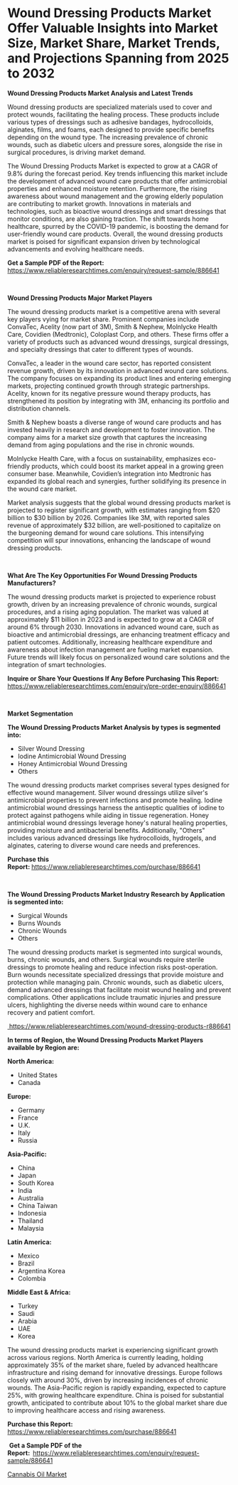 <p><h1>Wound Dressing Products Market Offer Valuable Insights into Market Size, Market Share, Market Trends, and Projections Spanning from 2025 to 2032</h1></p><p><strong>Wound Dressing Products Market Analysis and Latest Trends</strong></p>
<p><p>Wound dressing products are specialized materials used to cover and protect wounds, facilitating the healing process. These products include various types of dressings such as adhesive bandages, hydrocolloids, alginates, films, and foams, each designed to provide specific benefits depending on the wound type. The increasing prevalence of chronic wounds, such as diabetic ulcers and pressure sores, alongside the rise in surgical procedures, is driving market demand. </p><p>The Wound Dressing Products Market is expected to grow at a CAGR of 9.8% during the forecast period. Key trends influencing this market include the development of advanced wound care products that offer antimicrobial properties and enhanced moisture retention. Furthermore, the rising awareness about wound management and the growing elderly population are contributing to market growth. Innovations in materials and technologies, such as bioactive wound dressings and smart dressings that monitor conditions, are also gaining traction. The shift towards home healthcare, spurred by the COVID-19 pandemic, is boosting the demand for user-friendly wound care products. Overall, the wound dressing products market is poised for significant expansion driven by technological advancements and evolving healthcare needs.</p></p>
<p><strong>Get a Sample PDF of the Report:&nbsp;</strong> <a href="https://www.reliableresearchtimes.com/enquiry/request-sample/886641?utm_campaign=2958&utm_medium=2&utm_source=Github&utm_content=ia&utm_term=08032025&utm_id=wound-dressing-products">https://www.reliableresearchtimes.com/enquiry/request-sample/886641</a></p>
<p>&nbsp;</p>
<p><strong>Wound Dressing Products Major Market Players</strong></p>
<p><p>The wound dressing products market is a competitive arena with several key players vying for market share. Prominent companies include ConvaTec, Acelity (now part of 3M), Smith & Nephew, Molnlycke Health Care, Covidien (Medtronic), Coloplast Corp, and others. These firms offer a variety of products such as advanced wound dressings, surgical dressings, and specialty dressings that cater to different types of wounds.</p><p>ConvaTec, a leader in the wound care sector, has reported consistent revenue growth, driven by its innovation in advanced wound care solutions. The company focuses on expanding its product lines and entering emerging markets, projecting continued growth through strategic partnerships. Acelity, known for its negative pressure wound therapy products, has strengthened its position by integrating with 3M, enhancing its portfolio and distribution channels.</p><p>Smith & Nephew boasts a diverse range of wound care products and has invested heavily in research and development to foster innovation. The company aims for a market size growth that captures the increasing demand from aging populations and the rise in chronic wounds. </p><p>Molnlycke Health Care, with a focus on sustainability, emphasizes eco-friendly products, which could boost its market appeal in a growing green consumer base. Meanwhile, Covidien’s integration into Medtronic has expanded its global reach and synergies, further solidifying its presence in the wound care market.</p><p>Market analysis suggests that the global wound dressing products market is projected to register significant growth, with estimates ranging from $20 billion to $30 billion by 2026. Companies like 3M, with reported sales revenue of approximately $32 billion, are well-positioned to capitalize on the burgeoning demand for wound care solutions. This intensifying competition will spur innovations, enhancing the landscape of wound dressing products.</p></p>
<p>&nbsp;</p>
<p><strong>What Are The Key Opportunities For Wound Dressing Products Manufacturers?</strong></p>
<p><p>The wound dressing products market is projected to experience robust growth, driven by an increasing prevalence of chronic wounds, surgical procedures, and a rising aging population. The market was valued at approximately $11 billion in 2023 and is expected to grow at a CAGR of around 6% through 2030. Innovations in advanced wound care, such as bioactive and antimicrobial dressings, are enhancing treatment efficacy and patient outcomes. Additionally, increasing healthcare expenditure and awareness about infection management are fueling market expansion. Future trends will likely focus on personalized wound care solutions and the integration of smart technologies.</p></p>
<p><strong>Inquire or Share Your Questions If Any Before Purchasing This Report:</strong> <a href="https://www.reliableresearchtimes.com/enquiry/pre-order-enquiry/886641?utm_campaign=2958&utm_medium=2&utm_source=Github&utm_content=ia&utm_term=08032025&utm_id=wound-dressing-products">https://www.reliableresearchtimes.com/enquiry/pre-order-enquiry/886641</a></p>
<p>&nbsp;</p>
<p><strong>Market Segmentation</strong></p>
<p><strong>The Wound Dressing Products Market Analysis by types is segmented into:</strong></p>
<p><ul><li>Silver Wound Dressing</li><li>Iodine Antimicrobial Wound Dressing</li><li>Honey Antimicrobial Wound Dressing</li><li>Others</li></ul></p>
<p><p>The wound dressing products market comprises several types designed for effective wound management. Silver wound dressings utilize silver's antimicrobial properties to prevent infections and promote healing. Iodine antimicrobial wound dressings harness the antiseptic qualities of iodine to protect against pathogens while aiding in tissue regeneration. Honey antimicrobial wound dressings leverage honey's natural healing properties, providing moisture and antibacterial benefits. Additionally, "Others" includes various advanced dressings like hydrocolloids, hydrogels, and alginates, catering to diverse wound care needs and preferences.</p></p>
<p><strong>Purchase this Report:&nbsp;</strong><a href="https://www.reliableresearchtimes.com/purchase/886641?utm_campaign=2958&utm_medium=2&utm_source=Github&utm_content=ia&utm_term=08032025&utm_id=wound-dressing-products">https://www.reliableresearchtimes.com/purchase/886641</a></p>
<p>&nbsp;</p>
<p><strong>The Wound Dressing Products Market Industry Research by Application is segmented into:</strong></p>
<p><ul><li>Surgical Wounds</li><li>Burns Wounds</li><li>Chronic Wounds</li><li>Others</li></ul></p>
<p><p>The wound dressing products market is segmented into surgical wounds, burns, chronic wounds, and others. Surgical wounds require sterile dressings to promote healing and reduce infection risks post-operation. Burn wounds necessitate specialized dressings that provide moisture and protection while managing pain. Chronic wounds, such as diabetic ulcers, demand advanced dressings that facilitate moist wound healing and prevent complications. Other applications include traumatic injuries and pressure ulcers, highlighting the diverse needs within wound care to enhance recovery and patient comfort.</p></p>
<p><a href="https://www.reliableresearchtimes.com/wound-dressing-products-r886641?utm_campaign=2958&utm_medium=2&utm_source=Github&utm_content=ia&utm_term=08032025&utm_id=wound-dressing-products">&nbsp;https://www.reliableresearchtimes.com/wound-dressing-products-r886641</a></p>
<p><strong>In terms of Region, the Wound Dressing Products Market Players available by Region are:</strong></p>
<p>
    <p> <strong> North America: </strong>
        <ul>
            <li>United States</li>
            <li>Canada</li>
        </ul>
        </p> 
    <p> <strong> Europe: </strong>
        <ul>
            <li>Germany</li>
            <li>France</li>
            <li>U.K.</li>
            <li>Italy</li>
            <li>Russia</li>
        </ul>
        </p> 
    <p> <strong> Asia-Pacific: </strong>
        <ul>
            <li>China</li>
            <li>Japan</li>
            <li>South Korea</li>
            <li>India</li>
            <li>Australia</li>
            <li>China Taiwan</li>
            <li>Indonesia</li>
            <li>Thailand</li>
            <li>Malaysia</li>
        </ul>
        </p> 
    <p> <strong> Latin America: </strong>
        <ul>
            <li>Mexico</li>
            <li>Brazil</li>
            <li>Argentina Korea</li>
            <li>Colombia</li>
        </ul>
        </p> 
    <p> <strong> Middle East & Africa: </strong>
        <ul>
            <li>Turkey</li>
            <li>Saudi</li>
            <li>Arabia</li>
            <li>UAE</li>
            <li>Korea</li>
        </ul>
    </p>
    </p>
<p><p>The wound dressing products market is experiencing significant growth across various regions. North America is currently leading, holding approximately 35% of the market share, fueled by advanced healthcare infrastructure and rising demand for innovative dressings. Europe follows closely with around 30%, driven by increasing incidences of chronic wounds. The Asia-Pacific region is rapidly expanding, expected to capture 25%, with growing healthcare expenditure. China is poised for substantial growth, anticipated to contribute about 10% to the global market share due to improving healthcare access and rising awareness.</p></p>
<p><strong>Purchase this Report: </strong><a href="https://www.reliableresearchtimes.com/purchase/886641?utm_campaign=2958&utm_medium=2&utm_source=Github&utm_content=ia&utm_term=08032025&utm_id=wound-dressing-products">https://www.reliableresearchtimes.com/purchase/886641</a></p>
<p>&nbsp;<strong>Get a Sample PDF of the Report:&nbsp;&nbsp;</strong><a href="https://www.reliableresearchtimes.com/enquiry/request-sample/886641?utm_campaign=2958&utm_medium=2&utm_source=Github&utm_content=ia&utm_term=08032025&utm_id=wound-dressing-products">https://www.reliableresearchtimes.com/enquiry/request-sample/886641</a></p>
<p><strong></strong></p>
<p><p><a href="https://github.com/djibenesha/Market-Research-Report-List-1/blob/main/cannabis-oil-market.md?utm_campaign=2958&utm_medium=2&utm_source=Github&utm_content=ia&utm_term=08032025&utm_id=wound-dressing-products">Cannabis Oil Market</a></p></p>